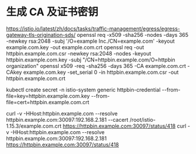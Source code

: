 # 生成 CA 及证书密钥
https://istio.io/latest/zh/docs/tasks/traffic-management/egress/egress-gateway-tls-origination-sds/
openssl req -x509 -sha256 -nodes -days 365 -newkey rsa:2048 -subj '/O=example Inc./CN=example.com' -keyout example.com.key -out example.com.crt
openssl req -out httpbin.example.com.csr -newkey rsa:2048 -nodes -keyout httpbin.example.com.key -subj "/CN=httpbin.example.com/O=httpbin organization"
openssl x509 -req -sha256 -days 365 -CA example.com.crt -CAkey example.com.key -set_serial 0 -in httpbin.example.com.csr -out httpbin.example.com.crt

kubectl create secret -n istio-system generic httpbin-credential --from-file=key=httpbin.example.com.key --from-file=cert=httpbin.example.com.crt

curl -v -HHost:httpbin.example.com --resolve httpbin.example.com:30097:192.168.2.181 --cacert /root/istio-1.15.3/example.com.crt https://httpbin.example.com:30097/status/418
curl -v -HHost:httpbin.example.com --resolve httpbin.example.com:30097:192.168.2.181 https://httpbin.example.com:30097/status/418
